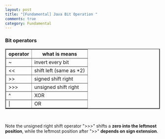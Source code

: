 ```yaml
---
layout: post
title: "[Fundamental] Java Bit Operation "
comments: true
category: Fundamental
---
```


### Bit operators

<table border="2">
  <tr>
    <th>operator</th>
    <th>what is means</th>
  </tr>
  <tr>
    <td>~</td>
    <td>invert every bit</td>
  </tr>
  <tr>
    <td>&lt;&lt;</td>
    <td>shift left (same as *2)</td>
  </tr>
  <tr>
    <td>&gt;&gt;</td>
    <td>signed shift right</td>
  </tr>
  <tr>
    <td>&gt;&gt;&gt;</td>
    <td>unsigned shift right</td>
  </tr>
  <tr>
    <td>^</td>
    <td>XOR</td>
  </tr>
  <tr>
    <td>|</td>
    <td>OR</td>
  </tr>
</table>
<br />

Note the unsigned right shift operator ">>>" shifts a **zero into the leftmost position**, while the leftmost position after ">>" **depends on sign extension**.
